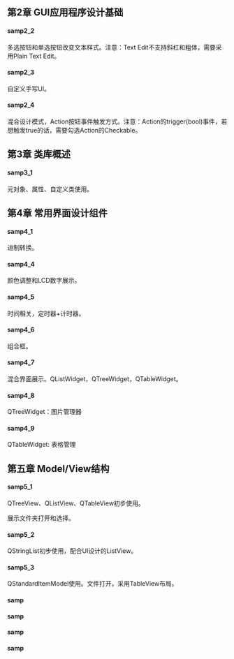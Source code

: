 ## 第2章 GUI应用程序设计基础
#### samp2_2
多选按钮和单选按钮改变文本样式。注意：Text Edit不支持斜杠和粗体，需要采用Plain Text Edit。

#### samp2_3
自定义手写UI。

#### samp2_4

混合设计模式，Action按钮事件触发方式。注意：Action的trigger(bool)事件，若想触发true的话，需要勾选Action的Checkable。

## 第3章 类库概述

#### samp3_1

元对象、属性、自定义类使用。

## 第4章 常用界面设计组件

#### samp4_1

进制转换。

#### samp4_4

颜色调整和LCD数字展示。

#### samp4_5

时间相关，定时器+计时器。

#### samp4_6

组合框。

#### samp4_7

混合界面展示。QListWidget，QTreeWidget，QTableWidget。

#### samp4_8

QTreeWidget：图片管理器

#### samp4_9

QTableWidget:  表格管理

## 第五章 Model/View结构

#### samp5_1

QTreeView、QListView、QTableView初步使用。

展示文件夹打开和选择。

#### samp5_2

QStringList初步使用，配合UI设计的ListView。

#### samp5_3

QStandardItemModel使用。文件打开，采用TableView布局。

#### samp

#### samp

#### samp

#### samp
